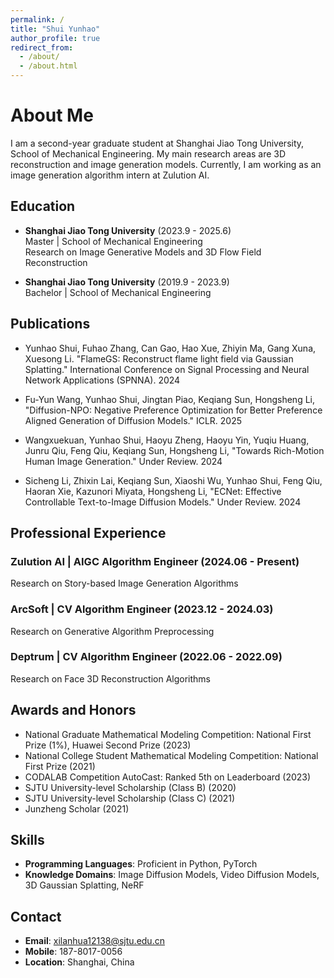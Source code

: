 ```yaml
---
permalink: /
title: "Shui Yunhao"
author_profile: true
redirect_from: 
  - /about/
  - /about.html
---
```


# About Me

I am a second-year graduate student at Shanghai Jiao Tong University, School of Mechanical Engineering. My main research areas are 3D reconstruction and image generation models. Currently, I am working as an image generation algorithm intern at Zulution AI.

## Education

- **Shanghai Jiao Tong University** (2023.9 - 2025.6)  
  Master | School of Mechanical Engineering  
  Research on Image Generative Models and 3D Flow Field Reconstruction

- **Shanghai Jiao Tong University** (2019.9 - 2023.9)  
  Bachelor | School of Mechanical Engineering  

## Publications

- Yunhao Shui, Fuhao Zhang, Can Gao, Hao Xue, Zhiyin Ma, Gang Xuna, Xuesong Li. "FlameGS: Reconstruct flame light field via Gaussian Splatting." International Conference on Signal Processing and Neural Network Applications (SPNNA). 2024

- Fu-Yun Wang, Yunhao Shui, Jingtan Piao, Keqiang Sun, Hongsheng Li, "Diffusion-NPO: Negative Preference Optimization for Better Preference Aligned Generation of Diffusion Models." ICLR. 2025

- Wangxuekuan, Yunhao Shui, Haoyu Zheng, Haoyu Yin, Yuqiu Huang, Junru Qiu, Feng Qiu, Keqiang Sun, Hongsheng Li, "Towards Rich-Motion Human Image Generation." Under Review. 2024

- Sicheng Li, Zhixin Lai, Keqiang Sun, Xiaoshi Wu, Yunhao Shui, Feng Qiu, Haoran Xie, Kazunori Miyata, Hongsheng Li, "ECNet: Effective Controllable Text-to-Image Diffusion Models." Under Review. 2024

## Professional Experience

### Zulution AI | AIGC Algorithm Engineer (2024.06 - Present)
Research on Story-based Image Generation Algorithms

### ArcSoft | CV Algorithm Engineer (2023.12 - 2024.03)
Research on Generative Algorithm Preprocessing

### Deptrum | CV Algorithm Engineer (2022.06 - 2022.09)
Research on Face 3D Reconstruction Algorithms


## Awards and Honors

- National Graduate Mathematical Modeling Competition: National First Prize (1%), Huawei Second Prize (2023)
- National College Student Mathematical Modeling Competition: National First Prize (2021)
- CODALAB Competition AutoCast: Ranked 5th on Leaderboard (2023)
- SJTU University-level Scholarship (Class B) (2020)
- SJTU University-level Scholarship (Class C) (2021)
- Junzheng Scholar (2021)

## Skills

- **Programming Languages**: Proficient in Python, PyTorch
- **Knowledge Domains**: Image Diffusion Models, Video Diffusion Models, 3D Gaussian Splatting, NeRF

## Contact

- **Email**: xilanhua12138@sjtu.edu.cn
- **Mobile**: 187-8017-0056
- **Location**: Shanghai, China
